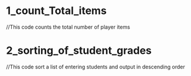 # 1_count_Total_items
//This code counts the total number of player items

# 2_sorting_of_student_grades
//This code sort a list of entering students and output in descending order
